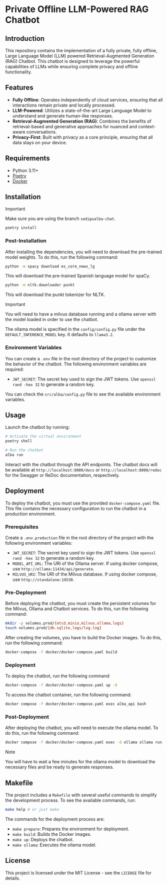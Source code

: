 # Private Offline LLM-Powered RAG Chatbot

## Introduction

This repository contains the implementation of a fully private, fully offline, Large Language Model (LLM) powered Retrieval-Augmented Generation (RAG) Chatbot. This chatbot is designed to leverage the powerful capabilities of LLMs while ensuring complete privacy and offline functionality.

## Features

- **Fully Offline**: Operates independently of cloud services, ensuring that all interactions remain private and locally processed.
- **LLM-Powered**: Utilizes a state-of-the-art Large Language Model to understand and generate human-like responses.
- **Retrieval-Augmented Generation (RAG)**: Combines the benefits of retrieval-based and generative approaches for nuanced and context-aware conversations.
- **Privacy-First**: Built with privacy as a core principle, ensuring that all data stays on your device.

## Requirements

- Python 3.11+
- [Poetry](https://python-poetry.org/)
- [Docker](https://www.docker.com/)

## Installation

> [!IMPORTANT]
> Make sure you are using the branch `sedipualba-chat`.

```bash
poetry install
```

### Post-Installation

After installing the dependencies, you will need to download the pre-trained model weights. To do this, run the following command:

```bash
python -m spacy download es_core_news_lg
```

This will download the pre-trained Spanish language model for spaCy.

```bash
python -m nltk.downloader punkt
```

This will download the punkt tokenizer for NLTK.

> [!IMPORTANT]
> You will need to have a milvus database running and a ollama server with the model loaded in order to use the chatbot.
>
> The ollama model is specified in the `config/config.py` file under the `DEFAULT_INFERENCE_MODEL` key. It defaults to `llama3.2`.

### Environment Variables

You can create a `.env` file in the root directory of the project to customize the behavior of the chatbot. The following environment variables are required:

- `JWT_SECRET`: The secret key used to sign the JWT tokens. Use `openssl rand -hex 32` to generate a random key.

You can check the `src/alba/config.py` file to see the available environment variables.

## Usage

Launch the chatbot by running:

```bash
# Activate the virtual environment
poetry shell

# Run the chatbot
alba run
```

Interact with the chatbot through the API endpoints. The chatbot docs will be available at `http://localhost:8000/docs` or `http://localhost:8000/redoc` for the Swagger or ReDoc documentation, respectively.

## Deployment

To deploy the chatbot, you must use the provided `docker-compose.yaml` file. This file contains the necessary configuration to run the chatbot in a production environment.

### Prerequisites

Create a `.env.production` file in the root directory of the project with the following environment variables:

- `JWT_SECRET`: The secret key used to sign the JWT tokens. Use `openssl rand -hex 32` to generate a random key.
- `MODEL_API_URL`: The URI of the Ollama server. If using docker compose, use `http://ollama:11434/api/generate`.
- `MILVUS_URI`: The URI of the Milvus database. If using docker compose, use `http://standalone:19530`.

### Pre-Deployment

Before deploying the chatbot, you must create the persistent volumes for the Milvus, Ollama and Chatbot services. To do this, run the following command:

```bash
mkdir -p volumes.prod/{etcd,minio,milvus,ollama,logs}
touch volumes.prod/{db.sqlite,logs/log.log}
```

After creating the volumes, you have to build the Docker images. To do this, run the following command:

```bash
docker-compose -f docker/docker-compose.yaml build
```

### Deployment

To deploy the chatbot, run the following command:

```bash
docker-compose -f docker/docker-compose.yaml up -d
```

To access the chatbot container, run the following command:

```bash
docker compose -f docker/docker-compose.yaml exec alba_api bash
```

### Post-Deployment

After deploying the chatbot, you will need to execute the ollama model. To do this, run the following command:

```bash
docker compose -f docker/docker-compose.yaml exec -d ollama ollama run llama3.2
```

> [!NOTE]
> You will have to wait a few minutes for the ollama model to download the necessary files and be ready to generate responses.

## Makefile

The project includes a `Makefile` with several useful commands to simplify the development process. To see the available commands, run:

```bash
make help # or just make
```

The commands for the deployment process are:

- `make prepare`: Prepares the environment for deployment.
- `make build`: Builds the Docker images.
- `make up`: Deploys the chatbot.
- `make ollama`: Executes the ollama model.

## License

This project is licensed under the MIT License - see the `LICENSE` file for details.

